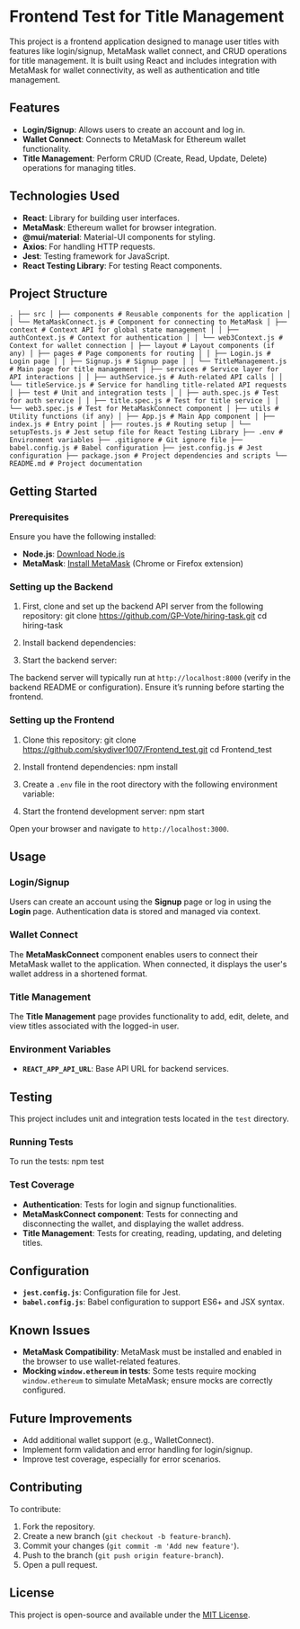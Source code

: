 # Frontend Test for Title Management

This project is a frontend application designed to manage user titles with features like login/signup, MetaMask wallet connect, and CRUD operations for title management. It is built using React and includes integration with MetaMask for wallet connectivity, as well as authentication and title management.

## Features

- **Login/Signup**: Allows users to create an account and log in.
- **Wallet Connect**: Connects to MetaMask for Ethereum wallet functionality.
- **Title Management**: Perform CRUD (Create, Read, Update, Delete) operations for managing titles.

## Technologies Used

- **React**: Library for building user interfaces.
- **MetaMask**: Ethereum wallet for browser integration.
- **@mui/material**: Material-UI components for styling.
- **Axios**: For handling HTTP requests.
- **Jest**: Testing framework for JavaScript.
- **React Testing Library**: For testing React components.

## Project Structure

`. ├── src │ ├── components # Reusable components for the application │ │ └── MetaMaskConnect.js # Component for connecting to MetaMask │ ├── context # Context API for global state management │ │ ├── authContext.js # Context for authentication │ │ └── web3Context.js # Context for wallet connection │ ├── layout # Layout components (if any) │ ├── pages # Page components for routing │ │ ├── Login.js # Login page │ │ ├── Signup.js # Signup page │ │ └── TitleManagement.js # Main page for title management │ ├── services # Service layer for API interactions │ │ ├── authService.js # Auth-related API calls │ │ └── titleService.js # Service for handling title-related API requests │ ├── test # Unit and integration tests │ │ ├── auth.spec.js # Test for auth service │ │ ├── title.spec.js # Test for title service │ │ └── web3.spec.js # Test for MetaMaskConnect component │ ├── utils # Utility functions (if any) │ ├── App.js # Main App component │ ├── index.js # Entry point │ ├── routes.js # Routing setup │ └── setupTests.js # Jest setup file for React Testing Library ├── .env # Environment variables ├── .gitignore # Git ignore file ├── babel.config.js # Babel configuration ├── jest.config.js # Jest configuration ├── package.json # Project dependencies and scripts └── README.md # Project documentation`

## Getting Started

### Prerequisites

Ensure you have the following installed:

- **Node.js**: [Download Node.js](https://nodejs.org/)
- **MetaMask**: [Install MetaMask](https://metamask.io/) (Chrome or Firefox extension)

### Setting up the Backend

1. First, clone and set up the backend API server from the following repository:
   git clone https://github.com/GP-Vote/hiring-task.git cd hiring-task

2. Install backend dependencies:
3. Start the backend server:

The backend server will typically run at `http://localhost:8000` (verify in the backend README or configuration). Ensure it’s running before starting the frontend.

### Setting up the Frontend

1. Clone this repository:
   git clone https://github.com/skydiver1007/Frontend_test.git cd Frontend_test

2. Install frontend dependencies:
   npm install

3. Create a `.env` file in the root directory with the following environment variable:

4. Start the frontend development server:
   npm start

Open your browser and navigate to `http://localhost:3000`.

## Usage

### Login/Signup

Users can create an account using the **Signup** page or log in using the **Login** page. Authentication data is stored and managed via context.

### Wallet Connect

The **MetaMaskConnect** component enables users to connect their MetaMask wallet to the application. When connected, it displays the user's wallet address in a shortened format.

### Title Management

The **Title Management** page provides functionality to add, edit, delete, and view titles associated with the logged-in user.

### Environment Variables

- **`REACT_APP_API_URL`**: Base API URL for backend services.

## Testing

This project includes unit and integration tests located in the `test` directory.

### Running Tests

To run the tests:
npm test

### Test Coverage

- **Authentication**: Tests for login and signup functionalities.
- **MetaMaskConnect component**: Tests for connecting and disconnecting the wallet, and displaying the wallet address.
- **Title Management**: Tests for creating, reading, updating, and deleting titles.

## Configuration

- **`jest.config.js`**: Configuration file for Jest.
- **`babel.config.js`**: Babel configuration to support ES6+ and JSX syntax.

## Known Issues

- **MetaMask Compatibility**: MetaMask must be installed and enabled in the browser to use wallet-related features.
- **Mocking `window.ethereum` in tests**: Some tests require mocking `window.ethereum` to simulate MetaMask; ensure mocks are correctly configured.

## Future Improvements

- Add additional wallet support (e.g., WalletConnect).
- Implement form validation and error handling for login/signup.
- Improve test coverage, especially for error scenarios.

## Contributing

To contribute:

1. Fork the repository.
2. Create a new branch (`git checkout -b feature-branch`).
3. Commit your changes (`git commit -m 'Add new feature'`).
4. Push to the branch (`git push origin feature-branch`).
5. Open a pull request.

## License

This project is open-source and available under the [MIT License](LICENSE).
